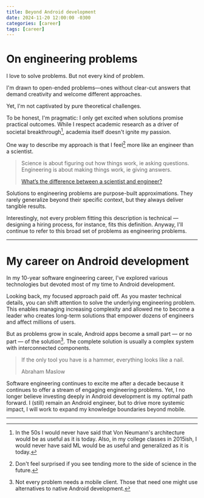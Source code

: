 ```yaml
---
title: Beyond Android development
date: 2024-11-20 12:00:00 -0300
categories: [career]
tags: [career]
---
```


# On engineering problems

I love to solve problems. But not every kind of problem.

I'm drawn to open-ended problems—ones without clear-cut answers that demand creativity and welcome different approaches.

Yet, I'm not captivated by pure theoretical challenges.

To be honest, I'm pragmatic: I only get excited when solutions promise practical outcomes. While I respect academic research as a driver of societal breakthrough[^1], academia itself doesn't ignite my passion.

One way to describe my approach is that I feel[^2] more like an engineer than a scientist.

> Science is about figuring out how things work, ie asking questions. Engineering is about making things work, ie giving answers.
>
> [What’s the difference between a scientist and engineer?](https://www.reddit.com/r/AskEngineers/comments/a9c0pe/whats_the_difference_between_a_scientist_and/)

Solutions to engineering problems are purpose-built approximations. They rarely generalize beyond their specific context, but they always deliver tangible results.

Interestingly, not every problem fitting this description is technical — designing a hiring process, for instance, fits this definition. Anyway, I'll continue to refer to this broad set of problems as engineering problems.

---

# My career on Android development

In my 10-year software engineering career, I've explored various technologies but devoted most of my time to Android development.

Looking back, my focused approach paid off. As you master technical details, you can shift attention to solve the underlying engineering problem. This enables managing increasing complexity and allowed me to become a leader who creates long-term solutions that empower dozens of engineers and affect millions of users.

But as problems grow in scale, Android apps become a small part — or no part — of the solution[^3]. The complete solution is usually a complex system with interconnected components.

> If the only tool you have is a hammer, everything looks like a nail.
>
> Abraham Maslow

Software engineering continues to excite me after a decade because it continues to offer a stream of engaging engineering problems. Yet, I no longer believe investing deeply in Android development is my optimal path forward. I (still) remain an Android engineer, but to drive more systemic impact, I will work to expand my knowledge boundaries beyond mobile.

---

[^1]: In the 50s I would never have said that Von Neumann's architecture would be as useful as it is today. Also, in my college classes in 2015ish, I would never have said ML would be as useful and generalized as it is today.

[^2]: Don't feel surprised if you see tending more to the side of science in the future.

[^3]: Not every problem needs a mobile client. Those that need one might use alternatives to native Android development.